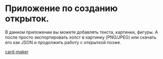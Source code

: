 # Приложение по созданию открыток.

В данном приложении вы можете добавлять текста, картинки, фигуры. А после просто экспортировать холст в картинку (PNG/JPEG) или скачать его как JSON и продолжить работу с открыткой позже.

[card-maker](https://romankazantsev13.github.io/card-maker/)
